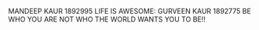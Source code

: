MANDEEP KAUR 
1892995
LIFE IS AWESOME:
GURVEEN KAUR
1892775
BE WHO YOU ARE NOT WHO THE WORLD WANTS YOU TO BE!!